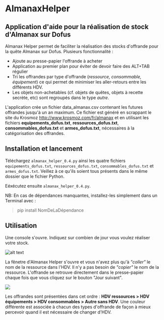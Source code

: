 # AlmanaxHelper
## Application d'aide pour la réalisation de stock d'Almanax sur Dofus

Almanax Helper permet de faciliter la réalisation des stocks d'offrande pour la quête Almanax sur Dofus. Plusieurs fonctionnalité :

- Ajoute au presse-papier l'offrande à acheter
- Application au premier plan pour éviter de devoir faire des ALT+TAB régulier
- Tri les offrandes par type d'offrande (*ressource, consommable, équipement*) ce qui permet de minimiser les aller-retours entre les différents HDV.
- Les objets non-achetables (cf. objets de quêtes, objets à recette secrète, etc) sont regroupés dans le type *autre*.

L'application crée un fichier data_almanax.csv contenant les futures offrandes jusqu'à un an maximum. Ce fichier est généré en scrappant le site du Krosmoz http://www.krosmoz.com/fr/almanax et en utilisant les fichiers **equipements_dofus.txt**, **ressources_dofus.txt**, **consommables_dofus.txt** et **armes_dofus.txt**, nécessaires à la catégorisation des offrandes.

## Installation et lancement
Téléchargez `almanax_helper_0.4.py` ainsi les quatre fichiers `equipements_dofus.txt`, `ressources_dofus.txt`, `consommables_dofus.txt` et `armes_dofus.txt`. Veillez à ce qu'ils soient tous présents dans le même dossier que le fichier Python. 

Eéxécutez ensuite `almanax_helper_0.4.py`.

NB: En cas de dépendances manquantes, installez-les simplement dans un Terminal avec :
> pip install NomDeLaDépendance 

## Utilisation
Une console s'ouvre. Indiquez sur combien de jour vous voulez réaliser votre stock. 

![alt text](https://i.imgur.com/KqKKJXe.png)

La fênetre d'Almanax Helper s'ouvre et vous n'avez plus qu'à *"coller"* le nom de la ressource dans l'HDV. Il n'y a pas besoin de *"copier"* le nom de la ressource. L'offrande se retrouve directement dans le presse-papier chaque fois que vous cliquez sur le bouton "Jour suivant".

![](https://i.imgur.com/OhvhTvS.png)

Les offrandes sont présentées dans cet ordre : **HDV ressources > HDV équipements > HDV consommables > Autre sans HDV**. Une couleur différente est associée à chacun des types d'offrande de façon à mieux percevoir quand il est nécessaire de changer d'HDV. 
